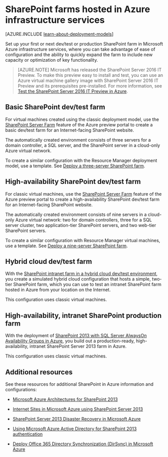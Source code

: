 <properties
	pageTitle="SharePoint Server 2013 farms in Azure | Microsoft Azure"
	description="Find the articles that describe how to set up a dev/test environment or a production SharePoint Server 2013 farm in Microsoft Azure."
	documentationCenter=""
	services="virtual-machines"
	authors="JoeDavies-MSFT"
	manager="timlt"
	editor=""
	tags="azure-service-management,azure-resource-manager"/>

<tags
	ms.service="virtual-machines"
	ms.workload="infrastructure-services"
	ms.tgt_pltfrm="Windows"
	ms.devlang="na"
	ms.topic="index-page"
	ms.date="09/08/2015"
	ms.author="josephd"/>

# SharePoint farms hosted in Azure infrastructure services

[AZURE.INCLUDE [learn-about-deployment-models](../../includes/learn-about-deployment-models-both-include.md)]


Set up your first or next dev/test or production SharePoint farm in Microsoft Azure infrastructure services, where you can take advantage of ease of configuration and the ability to quickly expand the farm to include new capacity or optimization of key functionality.

> [AZURE.NOTE] Microsoft has released the SharePoint Server 2016 IT Preview. To make this preview easy to install and test, you can use an Azure virtual machine gallery image with SharePoint Server 2016 IT Preview and its prerequisites pre-installed. For more information, see [Test the SharePoint Server 2016 IT Preview in Azure](http://azure.microsoft.com/blog/test-sharepoint-server-2016-it-preview-4/).

## Basic SharePoint dev/test farm

For virtual machines created using the classic deployment model, use the [SharePoint Server Farm](virtual-machines-sharepoint-farm-azure-preview.md) feature of the Azure preview portal to create a basic dev/test farm for an Internet-facing SharePoint website.

The automatically created environment consists of three servers for a domain controller, a SQL server, and the SharePoint server in a cloud-only Azure virtual network.

To create a similar configuration with the Resource Manager deployment model, use a template. See [Deploy a three-server SharePoint farm](virtual-machines-workload-template-sharepoint.md#deploy-a-three-server-sharepoint-farm).

## High-availability SharePoint dev/test farm

For classic virtual machines, use the [SharePoint Server Farm](virtual-machines-sharepoint-farm-azure-preview.md) feature of the Azure preview portal to create a high-availability SharePoint dev/test farm for an Internet-facing SharePoint website.

The automatically created environment consists of nine servers in a cloud-only Azure virtual network: two for domain controllers, three for a SQL server cluster, two application-tier SharePoint servers, and two web-tier SharePoint servers.

To create a similar configuration with Resource Manager virtual machines, use a template. See [Deploy a nine-server SharePoint farm](virtual-machines-workload-template-sharepoint.md#deploy-a-nine-server-sharepoint-farm).

## Hybrid cloud dev/test farm

With the [SharePoint intranet farm in a hybrid cloud dev/test environment](../virtual-network/virtual-networks-setup-sharepoint-hybrid-cloud-testing.md), you create a simulated hybrid cloud configuration that hosts a simple, two-tier SharePoint farm, which you can use to test an intranet SharePoint farm hosted in Azure from your location on the Internet.

This configuration uses classic virtual machines.

## High-availability, intranet SharePoint production farm

With the deployment of [SharePoint 2013 with SQL Server AlwaysOn Availability Groups in Azure](virtual-machines-workload-intranet-sharepoint-overview.md), you build out a production-ready, high-availability, intranet SharePoint Server 2013 farm in Azure.

This configuration uses classic virtual machines.

## Additional resources

See these resources for additional SharePoint in Azure information and configurations:

- [Microsoft Azure Architectures for SharePoint 2013](https://technet.microsoft.com/library/dn635309.aspx)

- [Internet Sites in Microsoft Azure using SharePoint Server 2013](https://technet.microsoft.com/library/dn635307.aspx)

- [SharePoint Server 2013 Disaster Recovery in Microsoft Azure](https://technet.microsoft.com/library/dn635313.aspx)

- [Using Microsoft Azure Active Directory for SharePoint 2013 authentication](https://technet.microsoft.com/library/dn635311.aspx)

- [Deploy Office 365 Directory Synchronization (DirSync) in Microsoft Azure](https://technet.microsoft.com/library/dn635310.aspx)
